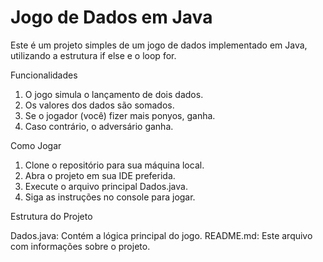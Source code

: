 # Jogo de Dados em Java

Este é um projeto simples de um jogo de dados implementado em Java, utilizando a estrutura if else e o loop for.

Funcionalidades

1. O jogo simula o lançamento de dois dados.
2. Os valores dos dados são somados.
3. Se o jogador (você) fizer mais ponyos, ganha.
4. Caso contrário, o adversário ganha.

Como Jogar

1. Clone o repositório para sua máquina local.
2. Abra o projeto em sua IDE preferida.
3. Execute o arquivo principal Dados.java.
4. Siga as instruções no console para jogar.

Estrutura do Projeto

Dados.java: Contém a lógica principal do jogo.
README.md: Este arquivo com informações sobre o projeto.
